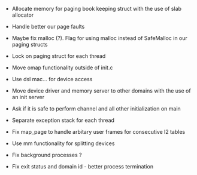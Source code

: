 - Allocate memory for paging book keeping struct with the use of slab allocator

- Handle better our page faults 

- Maybe fix malloc (?). Flag for using malloc instead of SafeMalloc in our paging structs 

- Lock on paging struct for each thread

- Move omap functionality outside of init.c

- Use dsl mac... for device access

- Move device driver and memory server to other domains with the use of an init server

- Ask if it is safe to perform channel and all other initialization on main 

- Separate exception stack for each thread

- Fix map_page to handle arbitary user frames for consecutive l2 tables

- Use mm functionality for splitting devices

- Fix background processes ?

- Fix exit status and domain id - better process termination

